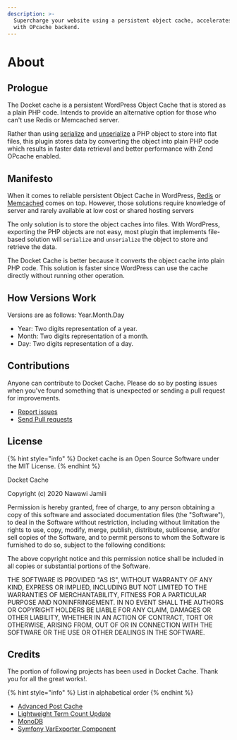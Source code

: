 ```yaml
---
description: >-
  Supercharge your website using a persistent object cache, accelerates caching
  with OPcache backend.
---
```


# About

## Prologue

The Docket cache is a persistent WordPress Object Cache that is stored as a plain PHP code. Intends to provide an alternative option for those who can't use Redis or Memcached server.

Rather than using [serialize](https://www.php.net/manual/en/function.serialize.php) and [unserialize](https://www.php.net/manual/en/function.unserialize.php) a PHP object to store into flat files, this plugin stores data by converting the object into plain PHP code which results in faster data retrieval and better performance with Zend OPcache enabled.

## Manifesto

When it comes to reliable persistent Object Cache in WordPress, [Redis](https://redis.io/) or [Memcached](https://memcached.org/) comes on top. However, those solutions require knowledge of server and rarely available at low cost or shared hosting servers

The only solution is to store the object caches into files. With WordPress, exporting the PHP objects are not easy, most plugin that implements file-based solution will `serialize` and `unserialize` the object to store and retrieve the data.

The Docket Cache is better because it converts the object cache into plain PHP code. This solution is faster since WordPress can use the cache directly without running other operation.

## How Versions Work

Versions are as follows: Year.Month.Day

* Year: Two digits representation of a year.
* Month: Two digits representation of a month.
* Day: Two digits representation of a day.

## Contributions

Anyone can contribute to Docket Cache. Please do so by posting issues when you've found something that is unexpected or sending a pull request for improvements.

* [Report issues](https://github.com/nawawi/docket-cache/issues)
* [Send Pull requests](https://github.com/nawawi/docket-cache/pulls)

## License

{% hint style="info" %}
Docket cache is an Open Source Software under the MIT License.
{% endhint %}

Docket Cache

Copyright \(c\) 2020 Nawawi Jamili

Permission is hereby granted, free of charge, to any person obtaining a copy of this software and associated documentation files \(the "Software"\), to deal in the Software without restriction, including without limitation the rights to use, copy, modify, merge, publish, distribute, sublicense, and/or sell copies of the Software, and to permit persons to whom the Software is furnished to do so, subject to the following conditions:

The above copyright notice and this permission notice shall be included in all copies or substantial portions of the Software.

THE SOFTWARE IS PROVIDED "AS IS", WITHOUT WARRANTY OF ANY KIND, EXPRESS OR IMPLIED, INCLUDING BUT NOT LIMITED TO THE WARRANTIES OF MERCHANTABILITY, FITNESS FOR A PARTICULAR PURPOSE AND NONINFRINGEMENT. IN NO EVENT SHALL THE AUTHORS OR COPYRIGHT HOLDERS BE LIABLE FOR ANY CLAIM, DAMAGES OR OTHER LIABILITY, WHETHER IN AN ACTION OF CONTRACT, TORT OR OTHERWISE, ARISING FROM, OUT OF OR IN CONNECTION WITH THE SOFTWARE OR THE USE OR OTHER DEALINGS IN THE SOFTWARE.

## Credits

The portion of following projects has been used in Docket Cache. Thank you for all the great works!. 

{% hint style="info" %}
List in alphabetical order
{% endhint %}

* [Advanced Post Cache](https://github.com/Automattic/vip-go-mu-plugins-built/blob/master/advanced-post-cache/advanced-post-cache.php)
* [Lightweight Term Count Update](https://github.com/Automattic/lightweight-term-count-update)
* [MonoDB](https://github.com/nawawi/MonoDB)
* [Symfony VarExporter Component](https://github.com/symfony/var-exporter)



